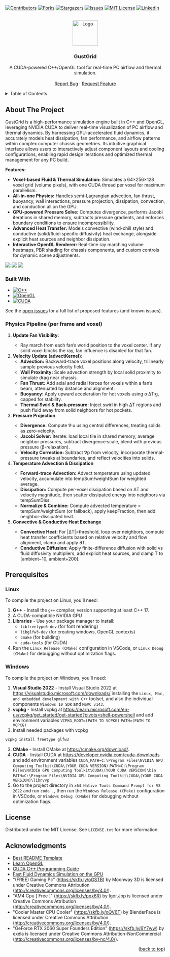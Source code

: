 <!-- Improved compatibility of back to top link: See: https://github.com/othneildrew/Best-README-Template/pull/73 -->
<a id="readme-top"></a>
<!--
*** Thanks for checking out the Best-README-Template. If you have a suggestion
*** that would make this better, please fork the repo and create a pull request
*** or simply open an issue with the tag "enhancement".
*** Don't forget to give the project a star!
*** Thanks again! Now go create something AMAZING! :D
-->



<!-- PROJECT SHIELDS -->
<!--
*** I'm using markdown "reference style" links for readability.
*** Reference links are enclosed in brackets [ ] instead of parentheses ( ).
*** See the bottom of this document for the declaration of the reference variables
*** for contributors-url, forks-url, etc. This is an optional, concise syntax you may use.
*** https://www.markdownguide.org/basic-syntax/#reference-style-links
-->
[![Contributors][contributors-shield]][contributors-url]
[![Forks][forks-shield]][forks-url]
[![Stargazers][stars-shield]][stars-url]
[![Issues][issues-shield]][issues-url]
[![MIT License][license-shield]][license-url]
[![LinkedIn][linkedin-shield]][linkedin-url]



<!-- PROJECT LOGO -->
<br />
<div align="center">

<a href="https://github.com/josephHelfenbein/recapgrid">
    <img src="src/textures/gustgrid.svg" alt="Logo" width="80" height="80">
  </a>

<h3 align="center">GustGrid</h3>

  <p align="center">
    A CUDA-powered C++/OpenGL tool for real-time PC airflow and thermal simulation.
    <br />
    <br />
    <a href="https://github.com/josephHelfenbein/GustGrid/issues/new?labels=bug&template=bug-report---.md">Report Bug</a>
    ·
    <a href="https://github.com/josephHelfenbein/GustGrid/issues/new?labels=enhancement&template=feature-request---.md">Request Feature</a>
  </p>
</div>



<!-- TABLE OF CONTENTS -->
<details>
  <summary>Table of Contents</summary>
  <ol>
    <li><a href="#about-the-project">About The Project</a></li>
    <li><a href="#prerequisites">Prerequisites</a></li>
    <li><a href="#license">License</a></li>
    <li><a href="#acknowledgments">Acknowledgments</a></li>
  </ol>
</details>



<!-- ABOUT THE PROJECT -->
## About The Project

GustGrid is a high-performance simulation engine built in C++ and OpenGL, leveraging NVIDIA CUDA to deliver real-time visualization of PC airflow and thermal dynamics. By harnessing GPU-accelerated fluid dynamics, it accurately models heat dissipation, fan performance, and airflow patterns within complex computer chassis geometries. Its intuitive graphical interface allows users to interactively adjust component layouts and cooling configurations, enabling rapid design iterations and optimized thermal management for any PC build.


<b>Features:</b>
<ul>
<li><b>Voxel-based Fluid & Thermal Simulation:</b> Simulates a 64×256×128 voxel grid (volume pixels), with one CUDA thread per voxel for maximum parallelism.</li>

<li><b>All-in-one Physics:</b> Handles semi-Lagrangian advection, fan thrust, buoyancy, wall interactions, pressure projection, dissipation, convection, and conduction all on the GPU.</li>

<li><b>GPU-powered Pressure Solve:</b> Computes divergence, performs Jacobi iterations in shared memory, subtracts pressure gradients, and enforces boundary conditions to ensure incompressibility.</li>

<li><b>Advanced Heat Transfer:</b> Models convective (wind-chill style) and conductive (solid/fluid-specific diffusivity) heat exchange, alongside explicit heat sources and neighbor dissipation.</li>

<li><b>Interactive OpenGL Renderer:</b> Real-time ray marching volume heatmaps, PBR shading for chassis components, and custom controls for dynamic scene adjustments.</li>
</ul>


<img src="src/textures/screenshot1.png">
<img src="src/textures/screenshot2.png">
<img src="src/textures/screenshot3.png">

### Built With

* [![C++][C++]][c++-url]
* [![OpenGL][OpenGL]][OpenGL-url]
* [![CUDA][CUDA]][CUDA-url]



See the [open issues](https://github.com/josephHelfenbein/GustGrid/issues) for a full list of proposed features (and known issues).


### Physics Pipeline (per frame and voxel)

<ol>
<li><b>Update Fan Visibility:</b></li>
<ul><li>Ray march from each fan’s world position to the voxel center. If any solid voxel blocks the ray, fan influence is disabled for that fan.</li></ul>

<li><b>Velocity Update (advectKernel):</b>
<ul>
<li><b>Advection:</b> Backward-trace voxel positions along velocity, trilinearly sample previous velocity field.</li>

<li><b>Wall Proximity:</b> Scale advection strength by local solid proximity to simulate drag near chassis.</li>

<li><b>Fan Thrust:</b> Add axial and radial forces for voxels within a fan’s beam, attenuated by distance and alignment.</li>

<li><b>Buoyancy:</b> Apply upward acceleration for hot voxels using α·ΔT·g, capped for stability.</li>

<li><b>Thermal Swirl & Back-pressure:</b> Inject swirl in high ΔT regions and push fluid away from solid neighbors for hot pockets.</li>
</ul>
<li><b>Pressure Projection</b></li>
<ul>
<li><b>Divergence:</b> Compute ∇·u using central differences, treating solids as zero-velocity.</li>

<li><b>Jacobi Solver:</b> Iterate: load local tile in shared memory, average neighbor pressures, subtract divergence·scale, blend with previous pressure (β-relaxation).</li>

<li><b>Velocity Correction:</b> Subtract ∇p from velocity, incorporate thermal-pressure tweaks at boundaries, and reflect velocities into solids.</li>
</ul>
<li><b>Temperature Advection & Dissipation</b></li>
<ul>
<li><b>Forward-trace Advection:</b> Advect temperature using updated velocity, accumulate into tempSum/weightSum for weighted average.</li>

<li><b>Dissipation:</b> Compute per-voxel dissipation based on ΔT and velocity magnitude, then scatter dissipated energy into neighbors via tempSumDiss.</li>

<li><b>Normalize & Combine:</b> Compute advected temperature = tempSum/weightSum (or fallback), apply keepFraction, then add neighbor-dissipated heat.</li>
</ul>
<li><b>Convective & Conductive Heat Exchange</b></li>
<ul>
<li><b>Convective Heat:</b> For |ΔT|>threshold, loop over neighbors, compute heat transfer coefficients based on relative velocity and flow alignment, clamp and apply ∂T.</li>

<li><b>Conductive Diffusion:</b> Apply finite-difference diffusion with solid vs fluid diffusivity multipliers, add explicit heat sources, and clamp T to [ambient−10, ambient+200].</li>
</ol>

## Prerequisites

### Linux

To compile the project on Linux, you'll need:
1. **G++** - Install the `g++` compiler, version supporting at least C++ 17.
2. A CUDA-compatible NVIDIA GPU
3. **Libraries** - Use your package manager to install:
    - `libfreetype6-dev` (for font rendering)
    - `libglfw3-dev` (for creating windows, OpenGL contexts)
    - `cmake` (for building)
    - `cuda-tools` (for CUDA)
4. Run the `Linux Release (CMake)` configuration in VSCode, or `Linux Debug (CMake)` for debugging without optimization flags.



### Windows

To compile the project on Windows, you'll need:
1. **Visual Studio 2022** - Install Visual Studio 2022 at https://visualstudio.microsoft.com/downloads/ installing the `Linux, Mac, and embedded development with C++` toolset, and also the individual components `Windows 10 SDK` and `MSVC v143`.
2. **vcpkg** - Install vcpkg at https://learn.microsoft.com/en-us/vcpkg/get_started/get-started?pivots=shell-powershell and add environment variables
`VCPKG_ROOT=(PATH TO VCPKG)`
`PATH=(PATH TO VCPKG)`
4. Install needed packages with vcpkg
```bash
vcpkg install freetype glfw3
```
3. **CMake** - Install CMake at https://cmake.org/download/.
4. **CUDA** - Install CUDA at https://developer.nvidia.com/cuda-downloads and add environment variables
`CUDA_PATH=C:\Program Files\NVIDIA GPU Computing Toolkit\CUDA\(YOUR CUDA VERSION)`
`PATH=C:\Program Files\NVIDIA GPU Computing Toolkit\CUDA\(YOUR CUDA VERSION)\bin`
`PATH=C:\Program Files\NVIDIA GPU Computing Toolkit\CUDA\(YOUR CUDA VERSION)\libnvvp`
5. Go to the project directory in `x64 Native Tools Command Prompt for VS 2022` and run `code .`, then run the `Windows Release (CMake)` configuration in VSCode, or `Windows Debug (CMake)` for debugging without optimization flags.


<!-- LICENSE -->
## License

Distributed under the MIT License. See `LICENSE.txt` for more information.


<!-- ACKNOWLEDGMENTS -->
## Acknowledgments

* [Best README Template](https://github.com/othneildrew/Best-README-Template)
* [Learn OpenGL](https://learnopengl.com/)
* [CUDA C++ Programming Guide](https://docs.nvidia.com/cuda/cuda-c-programming-guide/index.html)
* [Fast Fluid Dynamics Simulation on the GPU](https://developer.nvidia.com/gpugems/gpugems/part-vi-beyond-triangles/chapter-38-fast-fluid-dynamics-simulation-gpu)
* "(FREE) Gaming Pc" (https://skfb.ly/oGSTB) by Moonway 3D is licensed under Creative Commons Attribution (http://creativecommons.org/licenses/by/4.0/).
* "AM4 Cpu [ Free ]" (https://skfb.ly/pqx6R) by Igor.Jop is licensed under Creative Commons Attribution (http://creativecommons.org/licenses/by/4.0/).
* "Cooler Master CPU Cooler" (https://skfb.ly/oQV6T) by BlenderFace is licensed under Creative Commons Attribution (http://creativecommons.org/licenses/by/4.0/).
* "GeForce RTX 2060 Super Founders Edition" (https://skfb.ly/6Y7ww) by exéla is licensed under Creative Commons Attribution-NonCommercial (http://creativecommons.org/licenses/by-nc/4.0/).


<p align="right">(<a href="#readme-top">back to top</a>)</p>



<!-- MARKDOWN LINKS & IMAGES -->
<!-- https://www.markdownguide.org/basic-syntax/#reference-style-links -->
[contributors-shield]: https://img.shields.io/github/contributors/josephHelfenbein/GustGrid.svg?style=for-the-badge
[contributors-url]: https://github.com/josephHelfenbein/GustGrid/graphs/contributors
[forks-shield]: https://img.shields.io/github/forks/josephHelfenbein/GustGrid.svg?style=for-the-badge
[forks-url]: https://github.com/josephHelfenbein/GustGrid/network/members
[stars-shield]: https://img.shields.io/github/stars/josephHelfenbein/GustGrid.svg?style=for-the-badge
[stars-url]: https://github.com/josephHelfenbein/GustGrid/stargazers
[issues-shield]: https://img.shields.io/github/issues/josephHelfenbein/GustGrid.svg?style=for-the-badge
[issues-url]: https://github.com/josephHelfenbein/GustGrid/issues
[license-shield]: https://img.shields.io/github/license/josephHelfenbein/GustGrid.svg?style=for-the-badge
[license-url]: https://github.com/josephHelfenbein/GustGrid/blob/master/LICENSE.txt
[linkedin-shield]: https://img.shields.io/badge/-LinkedIn-black.svg?style=for-the-badge&logo=linkedin&colorB=555
[linkedin-url]: https://linkedin.com/in/joseph-j-helfenbein
[product-screenshot]: images/screenshot.png
[Next.js]: https://img.shields.io/badge/next.js-000000?style=for-the-badge&logo=nextdotjs&logoColor=white
[Next-url]: https://nextjs.org/
[React.js]: https://img.shields.io/badge/React-20232A?style=for-the-badge&logo=react&logoColor=61DAFB
[React-url]: https://reactjs.org/
[Vue.js]: https://img.shields.io/badge/Vue.js-35495E?style=for-the-badge&logo=vuedotjs&logoColor=4FC08D
[Vue-url]: https://vuejs.org/
[Angular.io]: https://img.shields.io/badge/Angular-DD0031?style=for-the-badge&logo=angular&logoColor=white
[Angular-url]: https://angular.io/
[Svelte.dev]: https://img.shields.io/badge/Svelte-4A4A55?style=for-the-badge&logo=svelte&logoColor=FF3E00
[Svelte-url]: https://svelte.dev/
[Laravel.com]: https://img.shields.io/badge/Laravel-FF2D20?style=for-the-badge&logo=laravel&logoColor=white
[Laravel-url]: https://laravel.com
[Bootstrap.com]: https://img.shields.io/badge/Bootstrap-563D7C?style=for-the-badge&logo=bootstrap&logoColor=white
[Bootstrap-url]: https://getbootstrap.com
[C++]: https://img.shields.io/badge/c++-00599C?logo=cplusplus&style=for-the-badge&logoColor=white
[c++-url]: https://developer.oracle.com/languages/javascript.html
[OpenGL]: https://img.shields.io/badge/opengl-5586A4?logo=opengl&style=for-the-badge&logoColor=white
[OpenGL-url]: https://www.khronos.org/webgl/
[CUDA]: https://img.shields.io/badge/cuda-76B900?logo=nvidia&style=for-the-badge&logoColor=white
[CUDA-url]: https://developer.nvidia.com/cuda-toolkit
